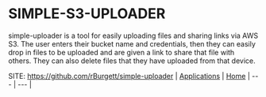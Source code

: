 # SIMPLE-S3-UPLOADER

 simple-uploader is a tool for easily uploading files
 and sharing links via AWS S3. The user enters their
 bucket name and credentials, then they can easily drop
 in files to be uploaded and are given a link to share
 that file with others. They can also delete files that
 they have uploaded from that device.

 SITE: https://github.com/rBurgett/simple-uploader
 | [Applications](https://portable-linux-apps.github.io/apps.html) | [Home](https://portable-linux-apps.github.io)
 | --- | --- |
